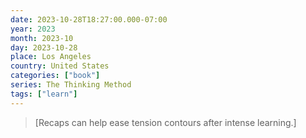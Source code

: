 ```yaml
---
date: 2023-10-28T18:27:00.000-07:00
year: 2023
month: 2023-10
day: 2023-10-28
place: Los Angeles
country: United States
categories: ["book"]
series: The Thinking Method
tags: ["learn"]
---
```

> [Recaps can help ease tension contours after intense learning.]
